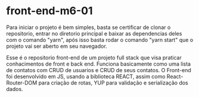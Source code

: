 # front-end-m6-01

Para iniciar o projeto é bem simples, basta se certificar de clonar o repositorio, entrar no diretorio principal e baixar as dependencias deles com o comando "yarn", após isso basta rodar o comando "yarn start" que o projeto vai ser aberto em seu navegador.

Esse é o repositorio front-end de um projeto full stack que visa praticar conhacimentos de front e back end. Funciona basicamente como uma lista de contatos com CRUD de usuarios e CRUD de seus contatos. O Front-end foi desenvolvido em JS, usando a biblioteca REACT, assim como React-Router-DOM para criação de rotas, YUP para validação e serialização dos dados.
